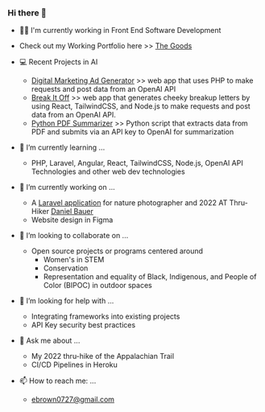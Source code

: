 ### Hi there 👋
- 👩‍💼 I'm currently working in Front End Software Development
- Check out my Working Portfolio here >> [The Goods](https://esthergiles.github.io/portfolio/)
- 💻 Recent Projects in AI
    * [Digital Marketing Ad Generator](https://github.com/esthergiles/php_ai_api) >> web app that uses PHP to make requests and post data from an OpenAI API
    * [Break It Off](https://github.com/esthergiles/breakup-ai)  >> web app that generates cheeky breakup letters by using React, TailwindCSS, and Node.js to make requests and post data from an OpenAI API.
    * [Python PDF Summarizer](https://github.com/esthergiles/python_ai_pdf_summarizer) >> Python script that extracts data from PDF and submits via an API key to OpenAI for summarization
- 🌱 I’m currently learning ...
    * PHP, Laravel, Angular, React, TailwindCSS, Node.js, OpenAI API Technologies and other web dev technologies
- 🔭 I’m currently working on ...
   * A [Laravel application](https://github.com/esthergiles/natureMediaWorks) for nature photographer and 2022 AT Thru-Hiker [Daniel Bauer](https://www.youtube.com/@nmwdanielbauer3586)
   * Website design in Figma

- 👯 I’m looking to collaborate on ...
   * Open source projects or programs centered around 
      * Women's in STEM
      * Conservation
      * Representation and equality of Black, Indigenous, and People of Color (BIPOC) in outdoor spaces
- 🤔 I’m looking for help with ...
   * Integrating frameworks into existing projects
   * API Key security best practices
- 💬 Ask me about ...
   * My 2022 thru-hike of the Appalachian Trail
   * CI/CD Pipelines in Heroku
- 📫 How to reach me: ...
   * ebrown0727@gmail.com
<!-- - ⚡ Fun fact: ... -->
